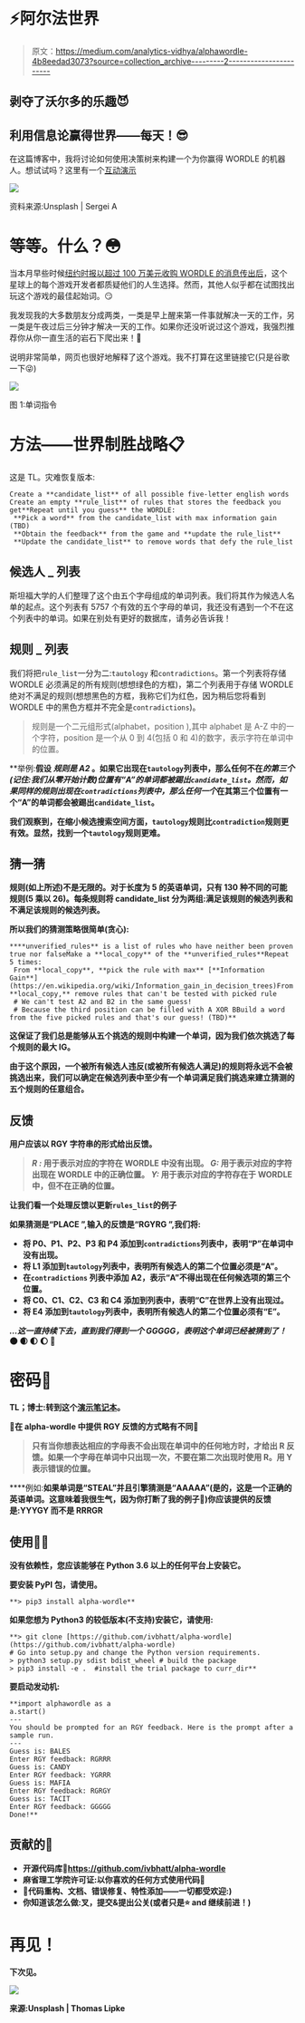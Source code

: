 # ⚡️阿尔法世界

> 原文：<https://medium.com/analytics-vidhya/alphawordle-4b8eedad3073?source=collection_archive---------2----------------------->

## 剥夺了沃尔多的乐趣😈

## 利用信息论赢得世界——每天！😎

在这篇博客中，我将讨论如何使用决策树来构建一个为你赢得 WORDLE 的机器人。想试试吗？这里有一个[互动演示](https://colab.research.google.com/drive/1KVvmJxVEhEfVCZU26Cl1nShKk-8yDSGm?usp=sharing)

![](img/e3c456c3b11c0a09663e189a9820a160.png)

资料来源:Unsplash | Sergei A

# 等等。什么？😳

当本月早些时候[纽约时报以超过 100 万美元收购 WORDLE 的消息传出后](https://en.as.com/en/2022/02/07/latest_news/1644194032_400672.html#:~:text=Last%20month%20is%20was%20confirmed,of%20millions%20of%20daily%20players.)，这个星球上的每个游戏开发者都质疑他们的人生选择。然而，其他人似乎都在试图找出玩这个游戏的最佳起始词。😏

我发现我的大多数朋友分成两类，一类是早上醒来第一件事就解决一天的工作，另一类是午夜过后三分钟才解决一天的工作。如果你还没听说过这个游戏，我强烈推荐你从你一直生活的岩石下爬出来！😬

说明非常简单，网页也很好地解释了这个游戏。我不打算在这里链接它(只是谷歌一下😜)

![](img/70493854f85e3bafceedda4d240cdcf5.png)

图 1:单词指令

# 方法——世界制胜战略📋

这是 TL。灾难恢复版本:

```
Create a **candidate_list** of all possible five-letter english words
Create an empty **rule_list** of rules that stores the feedback you get**Repeat until you guess** the WORDLE:
 **Pick a word** from the candidate_list with max information gain (TBD)
 **Obtain the feedback** from the game and **update the rule_list** 
 **Update the candidate_list** to remove words that defy the rule_list
```

## 候选人 _ 列表

斯坦福大学的人们整理了这个由五个字母组成的单词列表。我们将其作为候选人名单的起点。这个列表有 5757 个有效的五个字母的单词，我还没有遇到一个不在这个列表中的单词。如果在别处有更好的数据库，请务必告诉我！

## 规则 _ 列表

我们将把`rule_list`一分为二:`tautology` 和`contradictions`。第一个列表将存储 WORDLE 必须满足的所有规则(想想绿色的方框)，第二个列表用于存储 WORDLE 绝对不满足的规则(想想黑色的方框，我称它们为红色，因为稍后您将看到 WORDLE 中的黑色方框并不完全是`contradictions`)。

> 规则是一个二元组形式(alphabet，position ),其中 alphabet 是 A-Z 中的一个字符，position 是一个从 0 到 4(包括 0 和 4)的数字，表示字符在单词中的位置。

**举例:**假设 ***规则是 A2*** 。如果它出现在`tautology`列表中，那么任何不在*的第三个(记住:我们从零开始计数)位置有“A”的单词都被踢出`candidate_list`。然而，如果同样的规则出现在`contradictions`列表中，那么任何一个*在其第三个位置有一个“A”的单词都会被踢出`candidate_list`。**

**我们观察到，在缩小候选搜索空间方面，`tautology`规则比`contradiction`规则更有效。显然，找到一个`tautology`规则更难。**

## **猜一猜**

**规则(如上所述)不是无限的。对于长度为 5 的英语单词，只有 130 种不同的可能规则(5 乘以 26)。每条规则将 candidate_list 分为两组:满足该规则的候选列表和不满足该规则的候选列表。**

**所以我们的猜测策略很简单(贪心):**

```
****unverified_rules** is a list of rules who have neither been proven true nor falseMake a **local_copy** of the **unverified_rules**Repeat 5 times:
 From **local_copy**, **pick the rule with max** [**Information Gain**](https://en.wikipedia.org/wiki/Information_gain_in_decision_trees)From **local_copy,** remove rules that can't be tested with picked rule
 # We can't test A2 and B2 in the same guess!
 # Because the third position can be filled with A XOR BBuild a word from the five picked rules and that's our guess! (TBD)**
```

**这保证了我们总是能够从五个挑选的规则中构建一个单词，因为我们依次挑选了每个规则的最大 IG。**

**由于这个原因，一个被所有候选人违反(或被所有候选人满足)的规则将永远不会被挑选出来，我们可以确定在候选列表中至少有一个单词满足我们挑选来建立猜测的五个规则的任意组合。**

## **反馈**

**用户应该以 RGY 字符串的形式给出反馈。**

> *****R*** *:* 用于表示对应的字符在 WORDLE 中没有出现。
> ***G:*** 用于表示对应的字符出现在 WORDLE 中的正确位置。
> ***Y:*** 用于表示对应的字符存在于 WORDLE 中，但不在正确的位置。**

**让我们看一个处理反馈以更新`rules_list`的例子**

**如果猜测是“PLACE ”,输入的反馈是“RGYRG ”,我们将:**

*   **将 P0、P1、P2、P3 和 P4 添加到`contradictions`列表中，表明“P”在单词中没有出现。**
*   **将 L1 添加到`tautology`列表中，表明所有候选人的第二个位置必须是“A”。**
*   **在`contradictions` 列表中添加 A2，表示“A”不得出现在任何候选项的第三个位置。**
*   **将 C0、C1、C2、C3 和 C4 添加到列表中，表明“C”在世界上没有出现过。**
*   **将 E4 添加到`tautology`列表中，表明所有候选人的第二个位置必须有“E”。**

***…这一直持续下去，直到我们得到一个 GGGGG，表明这个单词已经被猜到了！*🌑 🌒 🌓 🌔 🌝**

# **密码🚀**

**TL；博士:转到这个[演示笔记本](https://colab.research.google.com/drive/1KVvmJxVEhEfVCZU26Cl1nShKk-8yDSGm?usp=sharing)。**

**🚨**在 alpha-wordle 中提供 RGY 反馈的方式略有不同**🚨**

> **只有当你想表达相应的字母表不会出现在单词中的任何地方时，才给出 R 反馈。如果一个字母在单词中只出现一次，不要在第二次出现时使用 R。用 Y 表示错误的位置。**

****例如:**如果单词是“STEAL”并且引擎猜测是“AAAAA”(是的，这是一个正确的英语单词。这意味着我很生气，因为你打断了我的例子💁)你应该提供的反馈是:YYYGY 而不是 RRRGR**

## **使用👶🏻**

**没有依赖性，您应该能够在 Python 3.6 以上的任何平台上安装它。**

**要安装 PyPI 包，请使用。**

```
**> pip3 install alpha-wordle**
```

**如果您想为 Python3 的较低版本(不支持)安装它，请使用:**

```
**> git clone [https://github.com/ivbhatt/alpha-wordle](https://github.com/ivbhatt/alpha-wordle)
# Go into setup.py and change the Python version requirements.
> python3 setup.py sdist bdist_wheel # build the package
> pip3 install -e .  #install the trial package to curr_dir**
```

**要启动发动机:**

```
**import alphawordle as a
a.start()
---
You should be prompted for an RGY feedback. Here is the prompt after a sample run.
---
Guess is: BALES
Enter RGY feedback: RGRRR 
Guess is: CANDY 
Enter RGY feedback: YGRRR 
Guess is: MAFIA 
Enter RGY feedback: RGRGY 
Guess is: TACIT 
Enter RGY feedback: GGGGG 
Done!**
```

## **贡献的💙**

*   **开源代码库👷https://github.com/ivbhatt/alpha-wordle**
*   **麻省理工学院许可证:以你喜欢的任何方式使用代码💃**
*   **📢代码重构、文档、错误修复、特性添加——一切都受欢迎:)**
*   **你知道该怎么做:叉，提交&提出公关(或者只是⭐️ ️and 继续前进！)**

# **再见！**

**下次见。**

**![](img/54ee9f90c6a9d55cd3ffb9fd02800133.png)**

**来源:Unsplash | Thomas Lipke**